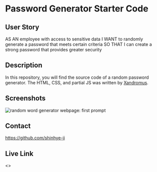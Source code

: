 # Password Generator Starter Code

## User Story
 
AS AN employee with access to sensitive data
I WANT to randomly generate a password that meets certain criteria
SO THAT I can create a strong password that provides greater security

## Description

In this repository, you will find the source code of a random password generator. The HTML, CSS, and partial JS was written by [Xandromus](https://github.com/Xandromus). 

## Screenshots

![random word generator webpage: first prompt](./Develop/images/random-password-generator-webpage.png)

## Contact 

<https://github.com/shinhye-ji>


## Live Link

<>

